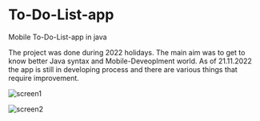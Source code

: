 # To-Do-List-app
Mobile To-Do-List-app in java 

The project was done during 2022 holidays. The main aim was to get to know better Java syntax and Mobile-Deveoplment world. 
As of 21.11.2022 the app is still in developing process and there are various things that require improvement.

![screen1](https://user-images.githubusercontent.com/100526262/203163478-e0cea34b-a5be-4785-a5a7-449ca1c0ee2d.png)

![screen2](https://user-images.githubusercontent.com/100526262/203163898-08a6c3b2-184b-4a4e-af3e-12d0c7c0ded4.png)
